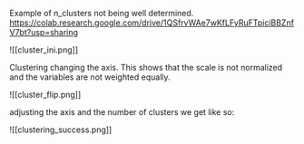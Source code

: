 Example of n_clusters not being well determined.
https://colab.research.google.com/drive/1QSfrvWAe7wKfLFyRuFTpiciBBZnfV7bt?usp=sharing

![[cluster_ini.png]]

Clustering changing the axis. This shows that the scale is not normalized and the variables are not weighted equally.

![[cluster_flip.png]]

adjusting the axis and the number of clusters we get like so:

![[clustering_success.png]]